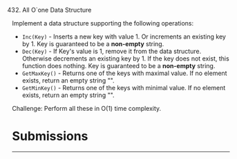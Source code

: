 432. All O`one Data Structure

Implement a data structure supporting the following operations:

* `Inc(Key)` - Inserts a new key with value 1. Or increments an existing key by 1. Key is guaranteed to be a **non-empty** string.
* `Dec(Key)` - If Key's value is 1, remove it from the data structure. Otherwise decrements an existing key by 1. If the key does not exist, this function does nothing. Key is guaranteed to be a **non-empty** string.
* `GetMaxKey()` - Returns one of the keys with maximal value. If no element exists, return an empty string "".
* `GetMinKey()` - Returns one of the keys with minimal value. If no element exists, return an empty string "".

Challenge: Perform all these in O(1) time complexity.

# Submissions
---
